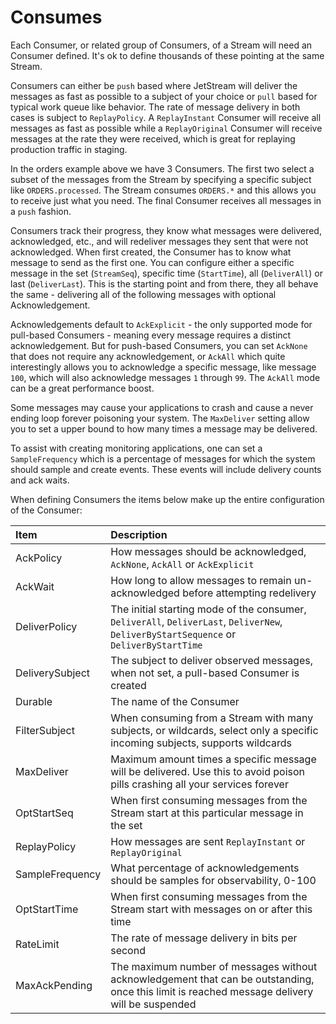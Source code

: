 # Consumes

Each Consumer, or related group of Consumers, of a Stream will need an Consumer defined. It's ok to define thousands of these pointing at the same Stream.

Consumers can either be `push` based where JetStream will deliver the messages as fast as possible to a subject of your choice or `pull` based for typical work queue like behavior. The rate of message delivery in both cases is subject to `ReplayPolicy`. A `ReplayInstant` Consumer will receive all messages as fast as possible while a `ReplayOriginal` Consumer will receive messages at the rate they were received, which is great for replaying production traffic in staging.

In the orders example above we have 3 Consumers. The first two select a subset of the messages from the Stream by specifying a specific subject like `ORDERS.processed`. The Stream consumes `ORDERS.*` and this allows you to receive just what you need. The final Consumer receives all messages in a `push` fashion.

Consumers track their progress, they know what messages were delivered, acknowledged, etc., and will redeliver messages they sent that were not acknowledged. When first created, the Consumer has to know what message to send as the first one. You can configure either a specific message in the set \(`StreamSeq`\), specific time \(`StartTime`\), all \(`DeliverAll`\) or last \(`DeliverLast`\). This is the starting point and from there, they all behave the same - delivering all of the following messages with optional Acknowledgement.

Acknowledgements default to `AckExplicit` - the only supported mode for pull-based Consumers - meaning every message requires a distinct acknowledgement. But for push-based Consumers, you can set `AckNone` that does not require any acknowledgement, or `AckAll` which quite interestingly allows you to acknowledge a specific message, like message `100`, which will also acknowledge messages `1` through `99`. The `AckAll` mode can be a great performance boost.

Some messages may cause your applications to crash and cause a never ending loop forever poisoning your system. The `MaxDeliver` setting allow you to set a upper bound to how many times a message may be delivered.

To assist with creating monitoring applications, one can set a `SampleFrequency` which is a percentage of messages for which the system should sample and create events. These events will include delivery counts and ack waits.

When defining Consumers the items below make up the entire configuration of the Consumer:

| Item | Description |
| :--- | :--- |
| AckPolicy | How messages should be acknowledged, `AckNone`, `AckAll` or `AckExplicit` |
| AckWait | How long to allow messages to remain un-acknowledged before attempting redelivery |
| DeliverPolicy | The initial starting mode of the consumer, `DeliverAll`, `DeliverLast`, `DeliverNew`, `DeliverByStartSequence` or `DeliverByStartTime` |
| DeliverySubject | The subject to deliver observed messages, when not set, a pull-based Consumer is created |
| Durable | The name of the Consumer |
| FilterSubject | When consuming from a Stream with many subjects, or wildcards, select only a specific incoming subjects, supports wildcards |
| MaxDeliver | Maximum amount times a specific message will be delivered.  Use this to avoid poison pills crashing all your services forever |
| OptStartSeq | When first consuming messages from the Stream start at this particular message in the set |
| ReplayPolicy | How messages are sent `ReplayInstant` or `ReplayOriginal` |
| SampleFrequency | What percentage of acknowledgements should be samples for observability, 0-100 |
| OptStartTime | When first consuming messages from the Stream start with messages on or after this time |
| RateLimit | The rate of message delivery in bits per second |
| MaxAckPending | The maximum number of messages without acknowledgement that can be outstanding, once this limit is reached message delivery will be suspended |

